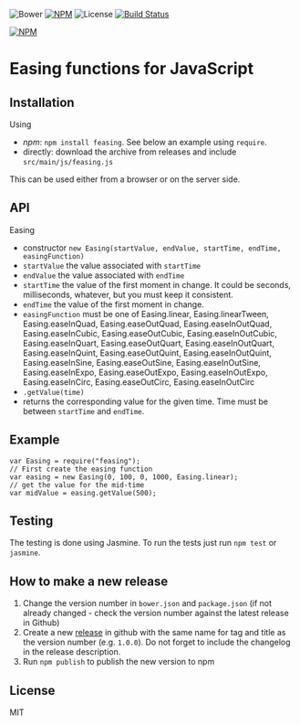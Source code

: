 ![Bower](https://img.shields.io/bower/v/easingjs.svg) [![NPM](https://img.shields.io/npm/v/easingjs.svg)](https://www.npmjs.com/package/easingjs) ![License](https://img.shields.io/npm/l/easingjs.svg)
[![Build Status](https://travis-ci.org/beradrian/easingjs.png)](https://travis-ci.org/beradrian/easingjs)

[![NPM](https://nodei.co/npm/easingjs.png)](https://nodei.co/npm/easingjs/)

# Easing functions for JavaScript


## Installation
Using 
- *npm*: `npm install feasing`. See below an example using `require`.
- directly: download the archive from releases and include `src/main/js/feasing.js`

This can be used either from a browser or on the server side.

## API

Easing

- constructor `new Easing(startValue, endValue, startTime, endTime, easingFunction)`
 - `startValue` the value associated with `startTime`
 - `endValue` the value associated with `endTime`
 - `startTime` the value of the first moment in change. It could be seconds, milliseconds, whatever, but you must keep it consistent.
 - `endTime` the value of the first moment in change.
 - `easingFunction` must be one of Easing.linear, Easing.linearTween, Easing.easeInQuad, Easing.easeOutQuad, Easing.easeInOutQuad, Easing.easeInCubic, Easing.easeOutCubic, Easing.easeInOutCubic, Easing.easeInQuart, Easing.easeOutQuart, Easing.easeInOutQuart, Easing.easeInQuint, Easing.easeOutQuint, Easing.easeInOutQuint, Easing.easeInSine, Easing.easeOutSine, Easing.easeInOutSine, Easing.easeInExpo, Easing.easeOutExpo, Easing.easeInOutExpo, Easing.easeInCirc, Easing.easeOutCirc, Easing.easeInOutCirc
- `.getValue(time)`
 - returns the corresponding value for the given time. Time must be between `startTime` and `endTime`. 

## Example

	var Easing = require("feasing");
	// First create the easing function
	var easing = new Easing(0, 100, 0, 1000, Easing.linear);
	// get the value for the mid-time
	var midValue = easing.getValue(500);

## Testing
The testing is done using Jasmine. To run the tests just run `npm test` or `jasmine`.

## How to make a new release
1. Change the version number in `bower.json` and `package.json` (if not already changed - check the version number against the latest release in Github)
2. Create a new [release](https://github.com/beradrian/feasing/releases) in github with the same name for tag and title as the version number (e.g. `1.0.0`). Do not forget to include the changelog in the release description.
3. Run `npm publish` to publish the new version to npm

## License
MIT 
